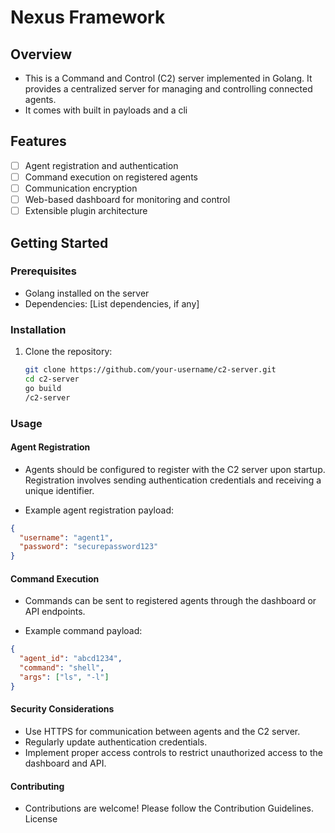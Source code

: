 # Nexus Framework

## Overview

- This is a Command and Control (C2) server implemented in Golang. It provides a centralized server for managing and controlling connected agents.
- It comes with built in payloads and a cli

## Features

- [ ] Agent registration and authentication
- [ ] Command execution on registered agents
- [ ] Communication encryption
- [ ] Web-based dashboard for monitoring and control
- [ ] Extensible plugin architecture

## Getting Started

### Prerequisites

- Golang installed on the server
- Dependencies: [List dependencies, if any]

### Installation

1. Clone the repository:
   ```bash
   git clone https://github.com/your-username/c2-server.git
   cd c2-server
   go build
   /c2-server
   ```

### Usage

#### Agent Registration

- Agents should be configured to register with the C2 server upon startup. Registration involves sending authentication credentials and receiving a unique identifier.

- Example agent registration payload:

```json
{
  "username": "agent1",
  "password": "securepassword123"
}
```

#### Command Execution

- Commands can be sent to registered agents through the dashboard or API endpoints.

- Example command payload:

```json
{
  "agent_id": "abcd1234",
  "command": "shell",
  "args": ["ls", "-l"]
}
```

#### Security Considerations

- Use HTTPS for communication between agents and the C2 server.
- Regularly update authentication credentials.
- Implement proper access controls to restrict unauthorized access to the dashboard and API.

#### Contributing

- Contributions are welcome! Please follow the Contribution Guidelines.
  License
